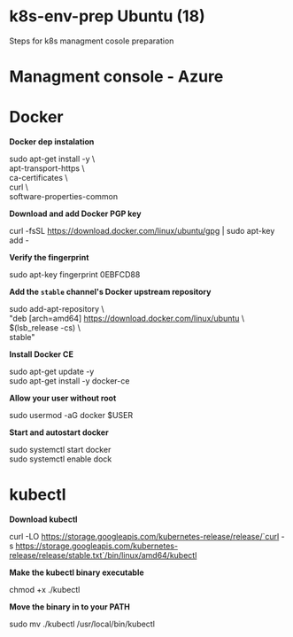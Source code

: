 # k8s-env-prep Ubuntu (18)
Steps for k8s managment cosole preparation

# Managment console - Azure

# Docker


<b> Docker dep instalation</b>  
  
sudo apt-get install -y \  
    apt-transport-https \  
    ca-certificates \  
    curl \  
    software-properties-common  

<b>Download and add Docker PGP key</b>  
  
curl -fsSL https://download.docker.com/linux/ubuntu/gpg | sudo apt-key add -  

<b>Verify the fingerprint</b>  
  
sudo apt-key fingerprint 0EBFCD88  

<b>Add the `stable` channel's Docker upstream repository</b> 
  
sudo add-apt-repository \  
   "deb [arch=amd64] https://download.docker.com/linux/ubuntu \  
   $(lsb_release -cs) \  
   stable"  
   
<b>Install Docker CE </b>  
  
sudo apt-get update -y  
sudo apt-get install -y docker-ce
 
<b>Allow your user without root</b>  
  
sudo usermod -aG docker $USER  

<b>Start and autostart docker</b>  
  
sudo systemctl start docker  
sudo systemctl enable dock  

# kubectl

<b> Download kubectl</b>  
  
curl -LO https://storage.googleapis.com/kubernetes-release/release/`curl -s https://storage.googleapis.com/kubernetes-release/release/stable.txt`/bin/linux/amd64/kubectl  

<b>Make the kubectl binary executable</b>  
  
chmod +x ./kubectl  

<b>Move the binary in to your PATH</b>  
  
sudo mv ./kubectl /usr/local/bin/kubectl


